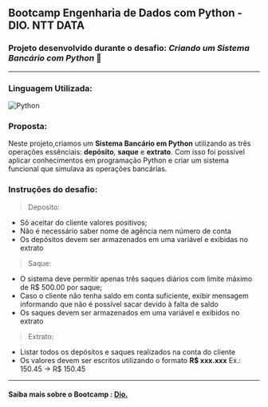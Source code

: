 ## Bootcamp Engenharia de Dados com Python - DIO. NTT DATA

### Projeto desenvolvido durante o desafio: *Criando um Sistema Bancário com Python* 🏦 
---

### Linguagem Utilizada:
![Python](https://img.shields.io/badge/python-3670A0?style=for-the-badge&logo=python&logoColor=ffdd54)

### Proposta:
Neste projeto,criamos um **Sistema Bancário em Python** utilizando as três operações essênciais: **depósito**, **saque** e **extrato**. Com isso foi possivel aplicar conhecimentos em programação Python e criar um sistema funcional que simulava as operações bancárias. 

### Instruções do desafio:  
> Deposito: 
* Só aceitar do cliente valores positivos;
* Não é necessário saber nome de agência nem número de conta 
* Os depósitos devem ser armazenados em uma variável e exibidas no extrato 
 
> Saque:
* O sistema deve permitir apenas três saques diários com limite máximo de R$ 500.00 por saque;
* Caso o cliente não tenha saldo em conta suficiente, exibir mensagem informando que não é possível sacar devido à falta de saldo
* Os saques devem ser armazenados em uma variável e exibidos no extrato

>Extrato:
* Listar todos os depósitos e saques realizados na conta do cliente
* Os valores devem ser escritos utilizando o formato **R$ xxx.xxx**  Ex.: 150.45 -> R$ 150.45
----
#### Saiba mais sobre o Bootcamp : [Dio.](https://web.dio.me/track/953ab0a9-6d55-4e00-ab7f-5ed855d288ca?tab=path)
